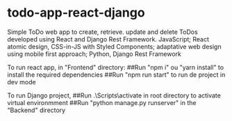 # todo-app-react-django
Simple ToDo web app to create, retrieve. update and delete ToDos developed using React and Django Rest Framework. JavaScript; React atomic design, CSS-in-JS with Styled Components; adaptative web design using mobile first approach; Python, Django Rest Framework


To run react app, in "Frontend" directory:
##Run "npm i" ou "yarn install" to install the required dependencies
##Run "npm run start" to run de project in dev mode

To run Django project,
##Run .\Scripts\activate in root directory to activate virtual environmment
##Run "python manage.py runserver" in the "Backend" directory
